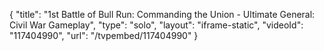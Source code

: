 {
    "title": "1st Battle of Bull Run: Commanding the Union - Ultimate General: Civil War Gameplay",
    "type": "solo",
    "layout": "iframe-static",
    "videoId": "117404990",
    "url": "\/tvpembed\/117404990"
}